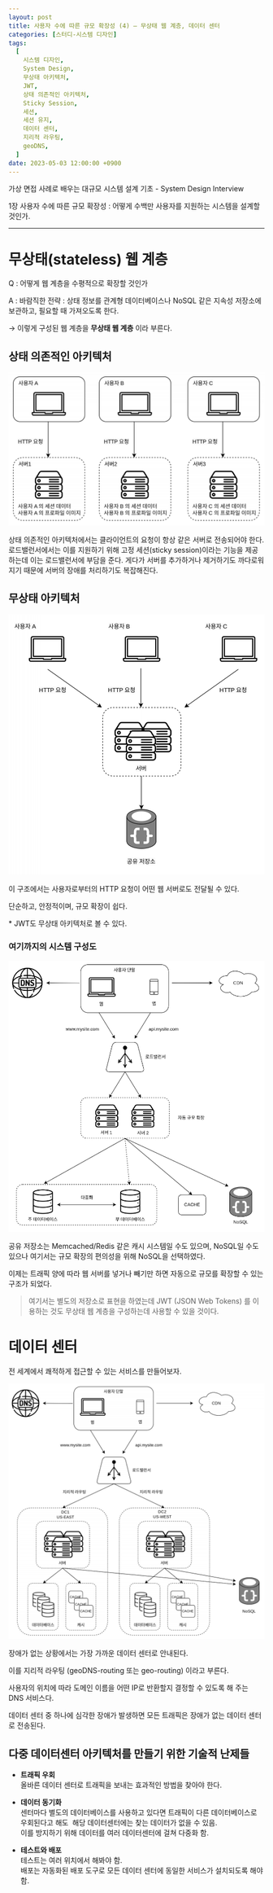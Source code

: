 ```yaml
---
layout: post
title: 사용자 수에 따른 규모 확장성 (4) – 무상태 웹 계층, 데이터 센터
categories: [스터디-시스템 디자인]
tags:
  [
    시스템 디자인,
    System Design,
    무상태 아키텍처,
    JWT,
    상태 의존적인 아키텍처,
    Sticky Session,
    세션,
    세션 유지,
    데이터 센터,
    지리적 라우팅,
    geoDNS,
  ]
date: 2023-05-03 12:00:00 +0900
---
```


가상 면접 사례로 배우는 대규모 시스템 설계 기초 - System Design Interview

1장 사용자 수에 따른 규모 확장성 : 어떻게 수백만 사용자를 지원하는 시스템을 설계할 것인가.

---

# 무상태(stateless) 웹 계층

Q : 어떻게 웹 계층을 수평적으로 확장할 것인가

A : 바람직한 전략 : 상태 정보를 관계형 데이터베이스나 NoSQL 같은 지속성 저장소에 보관하고, 필요할 때 가져오도록 한다.

→ 이렇게 구성된 웹 계층을 **무상태 웹 계층** 이라 부른다.

## 상태 의존적인 아키텍처

![State-dependent architecture](/assets/images/2023-05-03-사용자-수에-따른-규모-확장성-4/image1.png)

상태 의존적인 아키텍처에서는 클라이언트의 요청이 항상 같은 서버로 전송되어야 한다. 로드밸런서에서는 이를 지원하기 위해 고정 세션(sticky session)이라는 기능을 제공하는데 이는 로드밸런서에 부담을 준다. 게다가 서버를 추가하거나 제거하기도 까다로워지기 때문에 서버의 장애를 처리하기도 복잡해진다.

## 무상태 아키텍처

![Stateless architecture](/assets/images/2023-05-03-사용자-수에-따른-규모-확장성-4/image2.png)

이 구조에서는 사용자로부터의 HTTP 요청이 어떤 웹 서버로도 전달될 수 있다.

단순하고, 안정적이며, 규모 확장이 쉽다.

\* JWT도 무상태 아키텍처로 볼 수 있다.

### **여기까지의 시스템 구성도**

![system architecture](/assets/images/2023-05-03-사용자-수에-따른-규모-확장성-4/image3.png)

공유 저장소는 Memcached/Redis 같은 캐시 시스템일 수도 있으며, NoSQL일 수도 있으나 여기서는 규모 확장의 편의성을 위해 NoSQL을 선택하였다.

이제는 트래픽 양에 따라 웹 서버를 넣거나 빼기만 하면 자동으로 규모를 확장할 수 있는 구조가 되었다.

> 여기서는 별도의 저장소로 표현을 하였는데 JWT (JSON Web Tokens) 를 이용하는 것도 무상태 웹 계층을 구성하는데 사용할 수 있을 것이다.

# 데이터 센터

전 세계에서 쾌적하게 접근할 수 있는 서비스를 만들어보자.

![system architecture with data center](/assets/images/2023-05-03-사용자-수에-따른-규모-확장성-4/image4.png)

장애가 없는 상황에서는 가장 가까운 데이터 센터로 안내된다.

이를 지리적 라우팅 (geoDNS-routing 또는 geo-routing) 이라고 부른다.

사용자의 위치에 따라 도메인 이름을 어떤 IP로 반환할지 결정할 수 있도록 해 주는 DNS 서비스다.

데이터 센터 중 하나에 심각한 장애가 발생하면 모든 트래픽은 장애가 없는 데이터 센터로 전송된다.

## 다중 데이터센터 아키텍처를 만들기 위한 기술적 난제들

- **트래픽 우회**  
  올바른 데이터 센터로 트래픽을 보내는 효과적인 방법을 찾아야 한다.

- **데이터 동기화**  
  센터마다 별도의 데이터베이스를 사용하고 있다면 트래픽이 다른 데이터베이스로 우회된다고 해도  해당 데이터센터에는 찾는 데이터가 없을 수 있음.  
  이를 방지하기 위해 데이터를 여러 데이터센터에 걸쳐 다중화 함.

- **테스트와 배포**  
  테스트는 여러 위치에서 해봐야 함.  
  배포는 자동화된 배포 도구로 모든 데이터 센터에 동일한 서비스가 설치되도록 해야 함.
